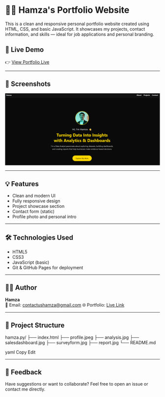 # 🧑‍💻 Hamza's Portfolio Website

This is a clean and responsive personal portfolio website created using HTML, CSS, and basic JavaScript. It showcases my projects, contact information, and skills — ideal for job applications and personal branding.

## 🔗 Live Demo

👉 [View Portfolio Live](https://mhamza-py.github.io/hamza.py/)

---

## 📸 Screenshots

![Screenshot 1](./ss1.png)



---

## 💡 Features

- Clean and modern UI
- Fully responsive design
- Project showcase section
- Contact form (static)
- Profile photo and personal intro

---

## 🛠️ Technologies Used

- HTML5
- CSS3
- JavaScript (basic)
- Git & GitHub Pages for deployment

---

## 🙋‍♂️ Author

**Hamza**  
📧 Email: contactushamza@gmail.com 
🌐 Portfolio: [Live Link](https://mhamza-py.github.io/hamza.py/)

---

## 📁 Project Structure
hamza.py/
├── index.html
├── profile.jpeg
├── analysis.jpg
├── salesdashboard.jpg
├── surveyform.jpg
├── report.jpg
└── README.md

yaml
Copy
Edit

---

## 📢 Feedback

Have suggestions or want to collaborate? Feel free to open an issue or contact me directly.


